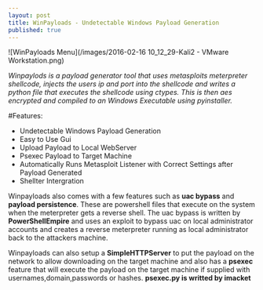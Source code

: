 ```yaml
---
layout: post
title: WinPayloads - Undetectable Windows Payload Generation
published: true
---
```


![WinPayloads Menu](/images/2016-02-16 10_12_29-Kali2 - VMware Workstation.png)

*Winpaylods is a payload generator tool that uses metasploits meterpreter shellcode, injects the users ip and port into the shellcode and writes a python file that executes the shellcode using ctypes. This is then aes encrypted and compiled to an Windows Executable using pyinstaller.*

#Features:
<br />
  - Undetectable Windows Payload Generation
  - Easy to Use Gui
  - Upload Payload to Local WebServer
  - Psexec Payload to Target Machine
  - Automatically Runs Metasploit Listener with Correct Settings after Payload Generated
  - Shellter Intergration

Winpayloads also comes with a few features such as **uac bypass** and **payload persistence**. These are powershell files that execute on the system when the meterpreter gets a reverse shell. The uac bypass is written by **PowerShellEmpire** and uses an exploit to bypass uac on local administrator accounts and creates a reverse meterpreter running as local administrator back to the attackers machine.

Winpayloads can also setup a **SimpleHTTPServer** to put the payload on the network to allow downloading on the target machine and also has a **psexec** feature that will execute the payload on the target machine if supplied with usernames,domain,passwords or hashes. **psexec.py is writted by imacket**
